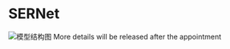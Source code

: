 # SERNet
![模型结构图](https://github.com/user-attachments/assets/3285f8e7-e423-4ffa-9d14-d902c3a85efc)
More details will be released after the appointment
